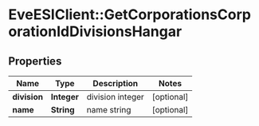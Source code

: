 # EveESIClient::GetCorporationsCorporationIdDivisionsHangar

## Properties
Name | Type | Description | Notes
------------ | ------------- | ------------- | -------------
**division** | **Integer** | division integer | [optional] 
**name** | **String** | name string | [optional] 



